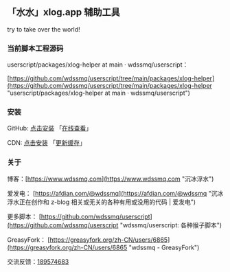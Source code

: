 ## 「水水」xlog.app 辅助工具

try to take over the world!

### 当前脚本工程源码

userscript/packages/xlog-helper at main · wdssmq/userscript：

[https://github.com/wdssmq/userscript/tree/main/packages/xlog-helper](https://github.com/wdssmq/userscript/tree/main/packages/xlog-helper "userscript/packages/xlog-helper at main · wdssmq/userscript")

### 安装

GitHub: [点击安装](https://github.com/wdssmq/userscript/blob/main/dist/xlog-helper.user.js?raw=true "点击安装 「水水」xlog.app 辅助工具 - GitHub") 「[在线查看](https://github.com/wdssmq/userscript/blob/main/dist/xlog-helper.user.js "在线查看 dist 源码")」

CDN: [点击安装](https://cdn.jsdelivr.net/gh/wdssmq/userscript@main/dist/xlog-helper.user.js "点击安装 「水水」xlog.app 辅助工具 - CDN") 「[更新缓存](https://purge.jsdelivr.net/gh/wdssmq/userscript@main/dist/xlog-helper.user.js "点击更新 CDN 缓存")」

### 关于

博客：[https://www.wdssmq.com](https://www.wdssmq.com "沉冰浮水")

爱发电： [https://afdian.com/@wdssmq](https://afdian.com/@wdssmq "沉冰浮水正在创作和 z-blog 相关或无关的各种有用或没用的代码 | 爱发电")

更多脚本： [https://github.com/wdssmq/userscript](https://github.com/wdssmq/userscript "wdssmq/userscript: 各种猴子脚本")

GreasyFork： [https://greasyfork.org/zh-CN/users/6865](https://greasyfork.org/zh-CN/users/6865 "wdssmq - GreasyFork")

交流反馈：<a target="_blank" href="https://qm.qq.com/cgi-bin/qm/qr?k=aUWw0GnzE6lREYxdHVPAIfJBPKPvnPN6&jump_from=webapi&authKey=CPLHemFTAHa9YuDOOXHE1DDqTUhlsJehvEQ4HmBpx4ihtBc9i8OGJCsnR3fc+cJ1">189574683</a>


